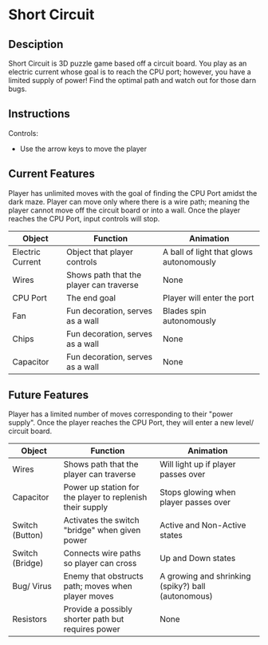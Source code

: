 # Short Circuit

## Desciption

Short Circuit is 3D puzzle game based off a circuit board. You play as an electric current whose goal is to reach the CPU port; however, you have a limited supply of power! Find the optimal path and watch out for those darn bugs.

## Instructions

Controls:

- Use the arrow keys to move the player

## Current Features

Player has unlimited moves with the goal of finding the CPU Port amidst the dark maze. Player can move only where there is a wire path; meaning the player cannot move off the circuit board or into a wall. Once the player reaches the CPU Port, input controls will stop.

| Object           | Function                                | Animation                               |
| ---------------- | --------------------------------------- | --------------------------------------- |
| Electric Current | Object that player controls             | A ball of light that glows autonomously |
| Wires            | Shows path that the player can traverse | None                                    |
| CPU Port         | The end goal                            | Player will enter the port              |
| Fan              | Fun decoration, serves as a wall        | Blades spin autonomously                |
| Chips            | Fun decoration, serves as a wall        | None                                    |
| Capacitor        | Fun decoration, serves as a wall        | None                                    |

## Future Features

Player has a limited number of moves corresponding to their "power supply". Once the player reaches the CPU Port, they will enter a new level/ circuit board.

| Object          | Function                                                  | Animation                                          |
| --------------- | --------------------------------------------------------- | -------------------------------------------------- |
| Wires           | Shows path that the player can traverse                   | Will light up if player passes over                |
| Capacitor       | Power up station for the player to replenish their supply | Stops glowing when player passes over              |
| Switch (Button) | Activates the switch "bridge" when given power            | Active and Non-Active states                       |
| Switch (Bridge) | Connects wire paths so player can cross                   | Up and Down states                                 |
| Bug/ Virus      | Enemy that obstructs path; moves when player moves        | A growing and shrinking (spiky?) ball (autonomous) |
| Resistors       | Provide a possibly shorter path but requires power        | None                                               |
